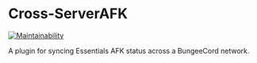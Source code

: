 # Cross-ServerAFK

[![Maintainability](https://api.codeclimate.com/v1/badges/2f5cccc201cf130938d8/maintainability)](https://codeclimate.com/github/revelationmc/Cross-ServerAFK/maintainability)

A plugin for syncing Essentials AFK status across a BungeeCord network.
